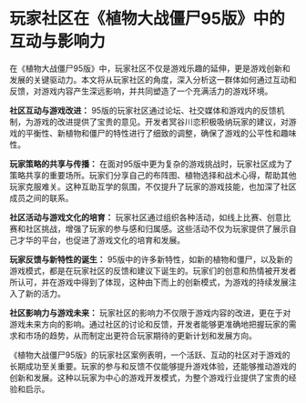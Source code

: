 # 玩家社区在《植物大战僵尸95版》中的互动与影响力

在《植物大战僵尸95版》中，玩家社区不仅是游戏乐趣的延伸，更是游戏创新和发展的关键驱动力。本文将从玩家社区的角度，深入分析这一群体如何通过互动和反馈，对游戏内容产生深远影响，并共同塑造了一个充满活力的游戏环境。

**社区互动与游戏改进：**
95版的玩家社区通过论坛、社交媒体和游戏内的反馈机制，为游戏的改进提供了宝贵的意见。开发者冥谷川恋积极吸纳玩家的建议，对游戏的平衡性、新植物和僵尸的特性进行了细致的调整，确保了游戏的公平性和趣味性。

**玩家策略的共享与传播：**
在面对95版中更为复杂的游戏挑战时，玩家社区成为了策略共享的重要场所。玩家们分享自己的布阵图、植物选择和战术心得，帮助其他玩家克服难关。这种互助互学的氛围，不仅提升了玩家的游戏技能，也加深了社区成员之间的联系。

**社区活动与游戏文化的培育：**
玩家社区通过组织各种活动，如线上比赛、创意比赛和社区挑战，增强了玩家的参与感和归属感。这些活动不仅为玩家提供了展示自己才华的平台，也促进了游戏文化的培育和发展。

**玩家反馈与新特性的诞生：**
95版中的许多新特性，如新的植物和僵尸，以及新的游戏模式，都是在玩家社区的反馈和建议下诞生的。玩家们的创意和热情被开发者所认可，并在游戏中得到了体现，这种由下而上的创新模式，为游戏的持续发展注入了新的活力。

**社区影响力与游戏未来：**
玩家社区的影响力不仅限于游戏内容的改进，更在于对游戏未来方向的影响。通过社区的讨论和反馈，开发者能够更准确地把握玩家的需求和市场的趋势，从而制定出更符合玩家期待的更新计划和发展方向。

《植物大战僵尸95版》的玩家社区案例表明，一个活跃、互动的社区对于游戏的长期成功至关重要。玩家的参与和反馈不仅能够提升游戏体验，还能够推动游戏的创新和发展。这种以玩家为中心的游戏开发模式，为整个游戏行业提供了宝贵的经验和启示。